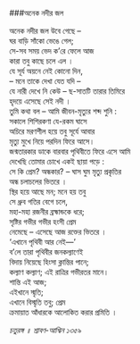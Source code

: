 ###অনেক নদীর জল
 
অনেক নদীর জল উবে গেছে –  
ঘর বাড়ি সাঁকো ভেঙে গেল;   
সে-সব সময় ভেদ ক’রে ফেলে আজ   
কারা তবু কাছে চলে এল ।  
যে সূর্য অয়নে নেই কোনো দিন,   
– মনে তাকে দেখা যেত যদি –  
যে নারী দেখে নি কেউ – ছ-সাতটি তারার তিমিরে  
হৃদয়ে এসেছে সেই নদী ।  
তুমি কথা বল – আমি জীবন-মৃত্যুর শব্দ শুনি :   
সকালে শিশিরকণা যে-রকম ঘাসে   
অচিরে মরণশীল হয়ে তবু সূর্যে আবার   
মৃত্যু মুখে নিয়ে পরদিন ফিরে আসে।   
জন্মতারকার ডাকে বারবার পৃথিবীতে ফিরে এসে আমি   
দেখেছি তোমার চোখে একই ছায়া পড়ে :   
সে কি প্রেম? অন্ধকার? – ঘাস ঘুম মৃত্যু প্রকৃতির   
অন্ধ চলাচলের ভিতরে ।  
স্থির হয়ে আছে মন; মনে হয় তবু   
সে ধ্রুব গতির বেগে চলে,   
মহা-মহা রজনীর ব্রহ্মান্ডকে ধরে;   
সৃষ্টির গভীর গভীর হংসী প্রেম   
নেমেছে – এসেছে আজ রক্তের ভিতরে ।   
‘এখানে পৃথিবী আর নেই―’   
ব’লে তারা পৃথিবীর জনকল্যাণেই   
বিদায় নিয়েছে হিংসা ক্লান্তির পানে;   
কল্যাণ কল্যাণ; এই রাত্রির গভীরতর মানে।   
শান্তি এই আজ;  
এইখানে স্মৃতি;  
এখানে বিস্মৃতি তবু; প্রেম   
ক্রমায়াত আঁধারকে আলোকিত করার প্রমিতি ।  

*চতুরঙ্গ ॥ শ্রাবণ-আশ্বিন ১৩৫৯*
